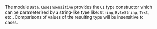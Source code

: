 The module `Data.CaseInsensitive` provides the `CI` type constructor
which can be parameterised by a string-like type like: `String`,
`ByteString`, `Text`, etc.. Comparisons of values of the resulting
type will be insensitive to cases.

